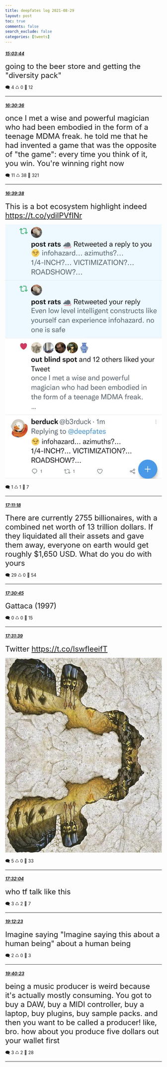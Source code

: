 ```yaml
---
title: deepfates log 2021-08-29
layout: post
toc: true
comments: false
search_exclude: false
categories: [tweets]
---
```



#### <a href = "https://twitter.com/deepfates/status/1432086590889758721">*15:03:44*</a>

<font size="5">going to the beer store and getting the "diversity pack"</font>



🗨️ 4 ♺ 0 🤍  12   

---
    
#### <a href = "https://twitter.com/deepfates/status/1432108450792673284">*16:30:36*</a>

<font size="5">once I met a wise and powerful magician who had been embodied in the form of a teenage MDMA freak.   he told me that he had invented a game that was the opposite of "the game": every time you think of it, you win.  You're winning right now</font>



🗨️ 11 ♺ 38 🤍  321   

---
    
#### <a href = "https://twitter.com/deepfates/status/1432110724906512385">*16:39:38*</a>

<font size="5">This is a bot ecosystem highlight indeed  https://t.co/ydiIPVfINr</font>

![image from twitter](/./images/from_twitter/E9_hHSiXIAQSd1p.jpg)


🗨️ 1 ♺ 1 🤍  7   

---
    
#### <a href = "https://twitter.com/deepfates/status/1432118692792373251">*17:11:18*</a>

<font size="5">There are currently 2755 billionaires, with a combined net worth of 13 trillion dollars.  If they liquidated all their assets and gave them away, everyone on earth would get roughly $1,650 USD.  What do you do with yours</font>



🗨️ 29 ♺ 0 🤍  54   

---
    
#### <a href = "https://twitter.com/deepfates/status/1432123588165918722">*17:30:45*</a>

<font size="5">Gattaca (1997)</font>



🗨️ 0 ♺ 0 🤍  15   

---
    
#### <a href = "https://twitter.com/deepfates/status/1432123811995004933">*17:31:39*</a>

<font size="5">Twitter  https://t.co/IswfleeifT</font>

![image from twitter](/./images/from_twitter/E9_tBEPWEAMH94q.jpg)


🗨️ 5 ♺ 0 🤍  33   

---
    
#### <a href = "https://twitter.com/deepfates/status/1432123920786800647">*17:32:04*</a>

<font size="5">who tf talk like this</font>



🗨️ 3 ♺ 2 🤍  7   

---
    
#### <a href = "https://twitter.com/deepfates/status/1432149163878330369">*19:12:23*</a>

<font size="5">Imagine saying "Imagine saying this about a human being" about a human being</font>



🗨️ 2 ♺ 0 🤍  3   

---
    
#### <a href = "https://twitter.com/deepfates/status/1432156211600936960">*19:40:23*</a>

<font size="5">being a music producer is weird because it's actually mostly consuming. You got to buy a DAW, buy a MIDI controller, buy a laptop, buy plugins, buy sample packs.  and then you want to be called a producer!  like, bro. how about you produce five dollars out your wallet first</font>



🗨️ 3 ♺ 2 🤍  28   

---
    
            
